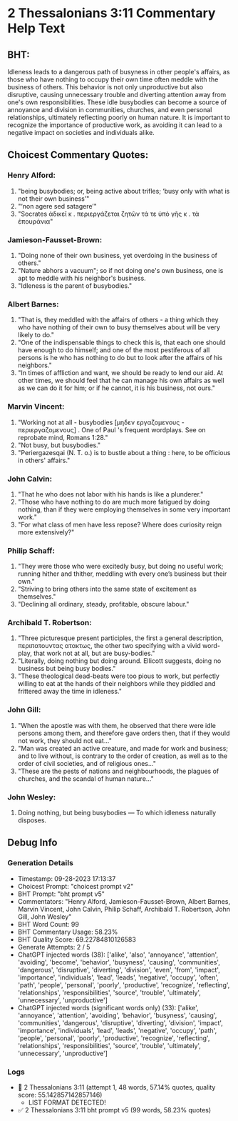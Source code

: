 # 2 Thessalonians 3:11 Commentary Help Text

## BHT:
Idleness leads to a dangerous path of busyness in other people's affairs, as those who have nothing to occupy their own time often meddle with the business of others. This behavior is not only unproductive but also disruptive, causing unnecessary trouble and diverting attention away from one's own responsibilities. These idle busybodies can become a source of annoyance and division in communities, churches, and even personal relationships, ultimately reflecting poorly on human nature. It is important to recognize the importance of productive work, as avoiding it can lead to a negative impact on societies and individuals alike.

## Choicest Commentary Quotes:
### Henry Alford:
1. "being busybodies; or, being active about trifles; ‘busy only with what is not their own business’"
2. "‘non agere sed satagere’"
3. "Socrates ἀδικεῖ κ .  περιεργάζεται ζητῶν τά τε ὑπὸ γῆς κ . τὰ ἐπουράνια"

### Jamieson-Fausset-Brown:
1. "Doing none of their own business, yet overdoing in the business of others."
2. "Nature abhors a vacuum"; so if not doing one's own business, one is apt to meddle with his neighbor's business.
3. "Idleness is the parent of busybodies."

### Albert Barnes:
1. "That is, they meddled with the affairs of others - a thing which they who have nothing of their own to busy themselves about will be very likely to do."
2. "One of the indispensable things to check this is, that each one should have enough to do himself; and one of the most pestiferous of all persons is he who has nothing to do but to look after the affairs of his neighbors."
3. "In times of affliction and want, we should be ready to lend our aid. At other times, we should feel that he can manage his own affairs as well as we can do it for him; or if he cannot, it is his business, not ours."

### Marvin Vincent:
1. "Working not at all - busybodies [μηδεν εργαζομενους - περιεργαζομενους] . One of Paul 's frequent wordplays. See on reprobate mind, Romans 1:28."
2. "Not busy, but busybodies."
3. "Periergazesqai (N. T. o.) is to bustle about a thing : here, to be officious in others' affairs."

### John Calvin:
1. "That he who does not labor with his hands is like a plunderer."
2. "Those who have nothing to do are much more fatigued by doing nothing, than if they were employing themselves in some very important work."
3. "For what class of men have less repose? Where does curiosity reign more extensively?"

### Philip Schaff:
1. "They were those who were excitedly busy, but doing no useful work; running hither and thither, meddling with every one’s business but their own."
2. "Striving to bring others into the same state of excitement as themselves."
3. "Declining all ordinary, steady, profitable, obscure labour."

### Archibald T. Robertson:
1. "Three picturesque present participles, the first a general description, περιπατουντας ατακτως, the other two specifying with a vivid word-play, that work not at all, but are busy-bodies."
2. "Literally, doing nothing but doing around. Ellicott suggests, doing no business but being busy bodies."
3. "These theological dead-beats were too pious to work, but perfectly willing to eat at the hands of their neighbors while they piddled and frittered away the time in idleness."

### John Gill:
1. "When the apostle was with them, he observed that there were idle persons among them, and therefore gave orders then, that if they would not work, they should not eat..."
2. "Man was created an active creature, and made for work and business; and to live without, is contrary to the order of creation, as well as to the order of civil societies, and of religious ones..."
3. "These are the pests of nations and neighbourhoods, the plagues of churches, and the scandal of human nature..."

### John Wesley:
1. Doing nothing, but being busybodies — To which idleness naturally disposes.


## Debug Info
### Generation Details
- Timestamp: 09-28-2023 17:13:37
- Choicest Prompt: "choicest prompt v2"
- BHT Prompt: "bht prompt v5"
- Commentators: "Henry Alford, Jamieson-Fausset-Brown, Albert Barnes, Marvin Vincent, John Calvin, Philip Schaff, Archibald T. Robertson, John Gill, John Wesley"
- BHT Word Count: 99
- BHT Commentary Usage: 58.23%
- BHT Quality Score: 69.22784810126583
- Generate Attempts: 2 / 5
- ChatGPT injected words (38):
	['alike', 'also', 'annoyance', 'attention', 'avoiding', 'become', 'behavior', 'busyness', 'causing', 'communities', 'dangerous', 'disruptive', 'diverting', 'division', 'even', 'from', 'impact', 'importance', 'individuals', 'lead', 'leads', 'negative', 'occupy', 'often', 'path', 'people', 'personal', 'poorly', 'productive', 'recognize', 'reflecting', 'relationships', 'responsibilities', 'source', 'trouble', 'ultimately', 'unnecessary', 'unproductive']
- ChatGPT injected words (significant words only) (33):
	['alike', 'annoyance', 'attention', 'avoiding', 'behavior', 'busyness', 'causing', 'communities', 'dangerous', 'disruptive', 'diverting', 'division', 'impact', 'importance', 'individuals', 'lead', 'leads', 'negative', 'occupy', 'path', 'people', 'personal', 'poorly', 'productive', 'recognize', 'reflecting', 'relationships', 'responsibilities', 'source', 'trouble', 'ultimately', 'unnecessary', 'unproductive']

### Logs
- 🔄 2 Thessalonians 3:11 (attempt 1, 48 words, 57.14% quotes, quality score: 55.142857142857146) 
	- LIST FORMAT DETECTED!
- ✅ 2 Thessalonians 3:11 bht prompt v5 (99 words, 58.23% quotes)